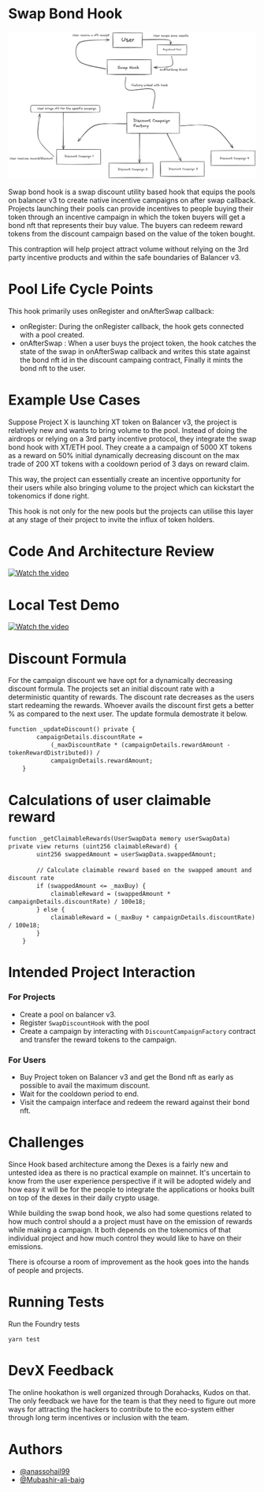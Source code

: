 # Swap Bond Hook

![Architecture](images/Architecture.png)

Swap bond hook is a swap discount utility based hook that equips the pools on balancer v3 to create native incentive campaigns on after swap callback. Projects launching their pools can provide incentives to people buying their token through an incentive campaign in which the token buyers will get a bond nft that represents their buy value. The buyers can redeem reward tokens from the discount campaign based on the value of the token bought.

This contraption will help project attract volume without relying on the 3rd party incentive products and within the safe boundaries of Balancer v3.

# Pool Life Cycle Points

This hook primarily uses onRegister and onAfterSwap callback:

- onRegister: During the onRegister callback, the hook gets connected with a pool created.
- onAfterSwap : When a user buys the project token, the hook catches the state of the swap in onAfterSwap callback and writes this state against the bond nft id in the discount campaing contract, Finally it mints the bond nft to the user.

# Example Use Cases

Suppose Project X is launching XT token on Balancer v3, the project is relatively new and wants to bring volume to the pool. Instead of doing the airdrops or relying on a 3rd party incentive protocol, they integrate the swap bond hook with XT/ETH pool. They create a a campaign of 5000 XT tokens as a reward on 50% initial dynamically decreasing discount on the max trade of 200 XT tokens with a cooldown period of 3 days on reward claim.

This way, the project can essentially create an incentive opportunity for their users while also bringing volume to the project which can kickstart the tokenomics if done right.

This hook is not only for the new pools but the projects can utilise this layer at any stage of their project to invite the influx of token holders.

# Code And Architecture Review

[![Watch the video](https://img.youtube.com/vi/eEBEvTei99s/maxresdefault.jpg)](https://youtu.be/eEBEvTei99s)

# Local Test Demo

[![Watch the video](https://img.youtube.com/vi/y_DcclWcuHk/maxresdefault.jpg)](https://youtu.be/y_DcclWcuHk)

# Discount Formula

For the campaign discount we have opt for a dynamically decreasing discount formula. The projects set an initial discount rate with a deterministic quantity of rewards. The discount rate decreases as the users start redeaming the rewards. Whoever avails the discount first gets a better % as compared to the next user. The update formula demostrate it below.

```
function _updateDiscount() private {
        campaignDetails.discountRate =
            (_maxDiscountRate * (campaignDetails.rewardAmount - tokenRewardDistributed)) /
            campaignDetails.rewardAmount;
    }
```

# Calculations of user claimable reward

```
function _getClaimableRewards(UserSwapData memory userSwapData) private view returns (uint256 claimableReward) {
        uint256 swappedAmount = userSwapData.swappedAmount;

        // Calculate claimable reward based on the swapped amount and discount rate
        if (swappedAmount <= _maxBuy) {
            claimableReward = (swappedAmount * campaignDetails.discountRate) / 100e18;
        } else {
            claimableReward = (_maxBuy * campaignDetails.discountRate) / 100e18;
        }
    }

```

# Intended Project Interaction

### For Projects

- Create a pool on balancer v3.
- Register `SwapDiscountHook` with the pool
- Create a campaign by interacting with `DiscountCampaignFactory` contract and transfer the reward tokens to the campaign.

### For Users

- Buy Project token on Balancer v3 and get the Bond nft as early as possible to avail the maximum discount.
- Wait for the cooldown period to end.
- Visit the campaign interface and redeem the reward against their bond nft.

# Challenges

Since Hook based architecture among the Dexes is a fairly new and untested idea as there is no practical example on mainnet. It's uncertain to know from the user experience perspective if it will be adopted widely and how easy it will be for the people to integrate the applications or hooks built on top of the dexes in their daily crypto usage.

While building the swap bond hook, we also had some questions related to how much control should a a project must have on the emission of rewards while making a campaign. It both depends on the tokenomics of that individual project and how much control they would like to have on their emissions.

There is ofcourse a room of improvement as the hook goes into the hands of people and projects.

# Running Tests

Run the Foundry tests

```
yarn test

```

# DevX Feedback

The online hookathon is well organized through Dorahacks, Kudos on that. The only feedback we have for the team is that they need to figure out more ways for attracting the hackers to contribute to the eco-system either through long term incentives or inclusion with the team.

# Authors

- [@anassohail99](https://www.github.com/anassohail99)
- [@Mubashir-ali-baig](https://github.com/Mubashir-ali-baig)
